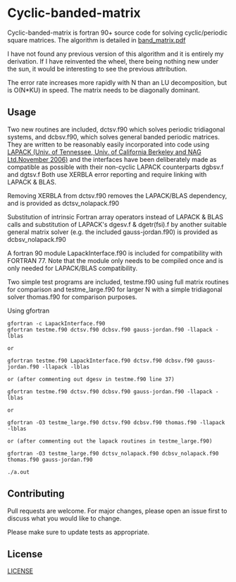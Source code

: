 # Cyclic-banded-matrix

Cyclic-banded-matrix is fortran 90+ source code for solving cyclic/periodic square matrices.  The algorithm is detailed in [band_matrix.pdf](https://github.com/mostlyharmlessone/cyclic-banded-matrix/blob/main/band_matrix.pdf)  

I have not found any previous version of this algorithm and it is entirely my derivation. If I have reinvented the wheel, there being nothing new under the sun, it would be interesting to see the previous attribution.

The error rate increases more rapidly with N than an LU decomposition, but is O(N*KU) in speed.  The matrix needs to be diagonally dominant.

## Usage

Two new routines are included, dctsv.f90 which solves periodic tridiagonal systems, and dcbsv.f90, which solves general banded periodic matrices.
They are written to be reasonably easily incorporated into code using [LAPACK (Univ. of Tennessee, Univ. of California Berkeley and NAG Ltd.November 2006)](http://www.netlib.org/lapack/) and the interfaces have been deliberately made as compatible as possible with their non-cyclic LAPACK counterparts dgbsv.f and dgtsv.f
Both use XERBLA error reporting and require linking with LAPACK & BLAS. 

Removing XERBLA from dctsv.f90 removes the LAPACK/BLAS dependency, and is provided as dctsv_nolapack.f90

Substitution of intrinsic Fortran array operators instead of LAPACK & BLAS calls and substitution of LAPACK's dgesv.f  & dgetr(fsi).f by another suitable general matrix solver (e.g. the included gauss-jordan.f90) is provided as dcbsv_nolapack.f90

A fortran 90 module LapackInterface.f90 is included for compatibility with FORTRAN 77. Note that the module only needs to be compiled once and is only needed for LAPACK/BLAS compatibility.

Two simple test programs are included, testme.f90 using full matrix routines for comparison and
testme_large.f90 for larger N with a simple tridiagonal solver thomas.f90 for comparison purposes.

Using gfortran
```
gfortran -c LapackInterface.f90
gfortran testme.f90 dctsv.f90 dcbsv.f90 gauss-jordan.f90 -llapack -lblas

or

gfortran testme.f90 LapackInterface.f90 dctsv.f90 dcbsv.f90 gauss-jordan.f90 -llapack -lblas

or (after commenting out dgesv in testme.f90 line 37)

gfortran testme.f90 dctsv.f90 dcbsv.f90 gauss-jordan.f90 -llapack -lblas

or 

gfortran -O3 testme_large.f90 dctsv.f90 dcbsv.f90 thomas.f90 -llapack -lblas

or (after commenting out the lapack routines in testme_large.f90)

gfortran -O3 testme_large.f90 dctsv_nolapack.f90 dcbsv_nolapack.f90 thomas.f90 gauss-jordan.f90

./a.out

```

## Contributing

Pull requests are welcome. For major changes, please open an issue first to discuss what you would like to change.

Please make sure to update tests as appropriate.

## License
[LICENSE](https://github.com/mostlyharmlessone/cyclic-banded-matrix/blob/main/LICENSE)

